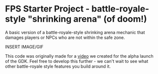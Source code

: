 # FPS Starter Project - battle-royale-style "shrinking arena" (of doom!)

A basic version of a battle-royale-style shrinking arena mechanic that damages players or NPCs who are not within the safe zone.

INSERT IMAGE/GIF

This code was originally made for a [video](https://bit.ly/2yDGcKS) we created for the alpha launch of the GDK. Feel free to develop this further - we can't wait to see what other battle-royale style features you build around it.

